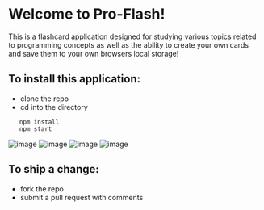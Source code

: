 # Welcome to Pro-Flash!

This is a flashcard application designed for studying various topics related to programming concepts as well as the ability to create your own cards and save them to your own browsers local storage!

## To install this application: 
  - clone the repo
  - cd into the directory
  ```shell
     npm install
     npm start
 ```

![image](https://user-images.githubusercontent.com/40974490/48150418-df4cb080-e27b-11e8-9780-2d1008322081.png)
![image](https://user-images.githubusercontent.com/40974490/48150507-1de26b00-e27c-11e8-8599-2b199790fb9c.png)
![image](https://user-images.githubusercontent.com/40974490/48150521-276bd300-e27c-11e8-9230-2675412f32d6.png)
![image](https://user-images.githubusercontent.com/40974490/48150543-33579500-e27c-11e8-95c6-e02c1505c626.png)

## To ship a change:
  - fork the repo
  - submit a pull request with comments
  
